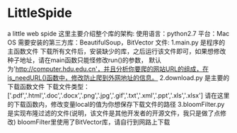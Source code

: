 # LittleSpide
a little web spide
这里主要介绍整个库的架构:
  使用语言：python2.7
  平台：Mac OS
  需要安装的第三方库：BeautifulSoup，BitVector
  文件:
    1.main.py 是程序的主函数文件
      下载所有文件后，安装缺少的库，之后运行该文件即可，如果想修改种子地址，请在main函数只能怪修改run()的参数，
      默认为'http://computer.hdu.edu.cn'，并且分析你要爬的网站URL的组成，在is_needURL()函数中，修改防止爬到外网地址的信息。
    2.download.py 是主要的下载函数文件
      下载文件类型：['.pdf','.html','.doc','.docx','.png','.jpg','.gif','.txt','.xml','.ppt','.xls','.xlsx']
      请在这里的下载函数内，修改变量local的值为你想保存下载文件的路径
    3.bloomFilter.py 是实现布隆过滤的文件(说明，该文件是其他开发者的开源文件，我只是做了点修改)
      bloomFilter里使用了BitVector库，请自行到网路上下载
